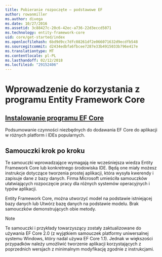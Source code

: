 ```yaml
---
title: Pobieranie rozpoczęte — podstawowe EF
author: rowanmiller
ms.author: divega
ms.date: 10/27/2016
ms.assetid: 3c88427c-20c6-42ec-a736-22d3eccd5071
ms.technology: entity-framework-core
uid: core/get-started/index
ms.openlocfilehash: 6bd9d9cc7dfc08261df2e066071632d9ecdfb548
ms.sourcegitcommit: d2434edbfa6fbcee7287e33b4915033b796e417e
ms.translationtype: MT
ms.contentlocale: pl-PL
ms.lasthandoff: 02/12/2018
ms.locfileid: "29152406"
---
```

# <a name="getting-started-with-entity-framework-core"></a>Wprowadzenie do korzystania z programu Entity Framework Core

## <a name="installing-ef-coreinstallindexmd"></a>[Instalowanie programu EF Core](install/index.md)

Podsumowanie czynności niezbędnych do dodawania EF Core do aplikacji w różnych platform i IDEs popularnych.

## <a name="step-by-step-tutorials"></a>Samouczki krok po kroku

Te samouczki wprowadzające wymagają nie wcześniejsza wiedza Entity Framework Core lub konkretnego środowiska IDE. Będą one miały możesz instrukcje dotyczące tworzenia prostej aplikacji, która wysyła kwerendy i zapisuje dane z bazy danych. Firma Microsoft umieściła samouczków ułatwiających rozpoczęcie pracy dla różnych systemów operacyjnych i typów aplikacji.

Entity Framework Core, można utworzyć model na podstawie istniejącej bazy danych lub Utwórz bazę danych na podstawie modelu. Brak samouczków demonstrujących obie metody.

> [!NOTE]  
> Te samouczki i przykłady towarzyszący zostały zaktualizowane do używania EF Core 2.0 (z wyjątkiem samouczek platformy uniwersalnej systemu Windows, który nadal używa EF Core 1.1). Jednak w większości przypadków należy umożliwić tworzenie aplikacji korzystających z poprzednich wersjach z minimalnym modyfikację zgodnie z instrukcjami. 
